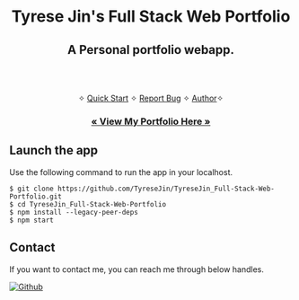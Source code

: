 <h1 align="center">Tyrese Jin's Full Stack Web Portfolio</h1>

<h2 align="center">A Personal portfolio webapp.</h2>

<br />

<p align="center"> 
    <br />✧
    <a href="#Launch-the-app">Quick Start</a>   ✧  
    <a href="https://github.com/TyreseJin/TyreseJin_Full-Stack-Web-Portfolio/issues">Report Bug</a>   ✧
    <a href="#Contact">Author</a>✧
</p>

<h3 align="center"><a href="https://full-stack-web-portfolio-ts.netlify.app/"><strong>« View My Portfolio Here »</strong></a></h3>

## Launch the app

Use the following command to run the app in your localhost.

```
$ git clone https://github.com/TyreseJin/TyreseJin_Full-Stack-Web-Portfolio.git
$ cd TyreseJin_Full-Stack-Web-Portfolio
$ npm install --legacy-peer-deps
$ npm start
```

## Contact

If you want to contact me, you can reach me through below handles.

<!-- [![linkedin](https://img.shields.io/badge/TyreseJin-0077B5?style=for-the-badge&logo=linkedin&logoColor=white)](https://www.linkedin.com/in/sumitsharma002/) -->

[![Github](https://img.shields.io/badge/TyreseJin-20232A?style=for-the-badge&logo=Github&logoColor=white)](https://github.com/TyreseJin/)
